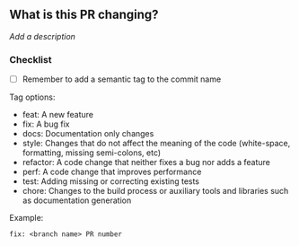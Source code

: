 ## What is this PR changing?
_Add a description_
  
### Checklist
- [ ] Remember to add a semantic tag to the commit name
  
Tag options:
  - feat: A new feature
  - fix: A bug fix
  - docs: Documentation only changes
  - style: Changes that do not affect the meaning of the code (white-space, formatting, missing semi-colons, etc)
  - refactor: A code change that neither fixes a bug nor adds a feature
  - perf: A code change that improves performance
  - test: Adding missing or correcting existing tests
  - chore: Changes to the build process or auxiliary tools and libraries such as documentation generation

Example:
```
fix: <branch name> PR number
```

